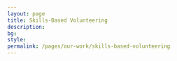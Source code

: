 ```yaml
---
layout: page
title: Skills-Based Volunteering
description:
bg:
style:
permalink: /pages/our-work/skills-based-volunteering
---
```

